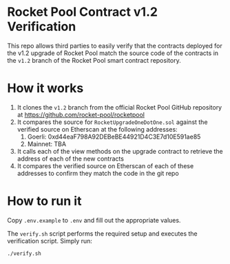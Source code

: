 # Rocket Pool Contract v1.2 Verification

This repo allows third parties to easily verify that the contracts deployed for the v1.2 upgrade of Rocket Pool
match the source code of the contracts in the `v1.2` branch of the Rocket Pool smart contract repository.

# How it works

1. It clones the `v1.2` branch from the official Rocket Pool GitHub repository at https://github.com/rocket-pool/rocketpool
2. It compares the source for `RocketUpgradeOneDotOne.sol` against the verified source on Etherscan at the following addresses:
   1. Goerli: 0xd44eaF798A92DEBeBE44921D4C3E7d10E591ae85
   2. Mainnet: TBA
3. It calls each of the view methods on the upgrade contract to retrieve the address of each of the new contracts
4. It compares the verified source on Etherscan of each of these addresses to confirm they match the code in the git repo

# How to run it

Copy `.env.example` to `.env` and fill out the appropriate values.

The `verify.sh` script performs the required setup and executes the verification script. Simply run:

```bash
./verify.sh
```
